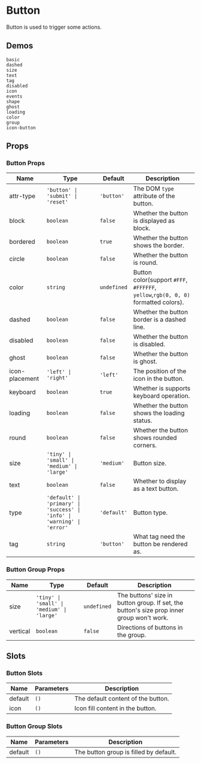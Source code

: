 # Button

Button is used to trigger some actions.

## Demos

```demo
basic
dashed
size
text
tag
disabled
icon
events
shape
ghost
loading
color
group
icon-button
```

## Props

### Button Props

| Name | Type | Default | Description |
| --- | --- | --- | --- |
| attr-type | `'button' \| 'submit' \| 'reset'` | `'button'` | The DOM `type` attribute of the button. |
| block | `boolean` | `false` | Whether the button is displayed as block. |
| bordered | `boolean` | `true` | Whether the button shows the border. |
| circle | `boolean` | `false` | Whether the button is round. |
| color | `string` | `undefined` | Button color(support `#FFF`, `#FFFFFF`, `yellow`,`rgb(0, 0, 0)` formatted colors). |
| dashed | `boolean` | `false` | Whether the button border is a dashed line. |
| disabled | `boolean` | `false` | Whether the button is disabled. |
| ghost | `boolean` | `false` | Whether the button is ghost. |
| icon-placement | `'left' \| 'right'` | `'left'` | The position of the icon in the button. |
| keyboard | `boolean` | `true` | Whether is supports keyboard operation. |
| loading | `boolean` | `false` | Whether the button shows the loading status. |
| round | `boolean` | `false` | Whether the button shows rounded corners. |
| size | `'tiny' \| 'small' \| 'medium' \| 'large'` | `'medium'` | Button size. |
| text | `boolean` | `false` | Whether to display as a text button. |
| type | `'default' \| 'primary' \| 'success' \| 'info' \| 'warning' \| 'error'` | `'default'` | Button type. |
| tag | `string` | `'button'` | What tag need the button be rendered as. |

### Button Group Props

| Name | Type | Default | Description |
| --- | --- | --- | --- |
| size | `'tiny' \| 'small' \| 'medium' \| 'large'` | `undefined` | The buttons' size in button group. If set, the button's size prop inner group won't work. |
| vertical | `boolean` | `false` | Directions of buttons in the group. |

## Slots

### Button Slots

| Name    | Parameters | Description                        |
| ------- | ---------- | ---------------------------------- |
| default | `()`       | The default content of the button. |
| icon    | `()`       | Icon fill content in the button.   |

### Button Group Slots

| Name    | Parameters | Description                            |
| ------- | ---------- | -------------------------------------- |
| default | `()`       | The button group is filled by default. |
